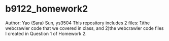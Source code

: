 # b9122_homework2
Author: Yao (Sara) Sun, ys3504
This repository includes 2 files: 1)the webcrawler code that we covered in class, and 2)the webcrawler code files I created in Question 1 of Homework 2.
